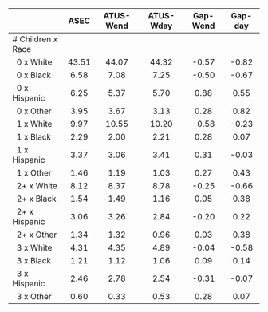 
|                      |         ASEC |    ATUS-Wend |    ATUS-Wday |     Gap-Wend |      Gap-day |
| -------------------- | :----------: | :----------: | :----------: | :----------: | :----------: |
| # Children x Race    |              |              |              |              |              |
| &nbsp;&nbsp;0 x White |        43.51 |        44.07 |        44.32 |        -0.57 |        -0.82 |
| &nbsp;&nbsp;0 x Black |         6.58 |         7.08 |         7.25 |        -0.50 |        -0.67 |
| &nbsp;&nbsp;0 x Hispanic |         6.25 |         5.37 |         5.70 |         0.88 |         0.55 |
| &nbsp;&nbsp;0 x Other |         3.95 |         3.67 |         3.13 |         0.28 |         0.82 |
| &nbsp;&nbsp;1 x White |         9.97 |        10.55 |        10.20 |        -0.58 |        -0.23 |
| &nbsp;&nbsp;1 x Black |         2.29 |         2.00 |         2.21 |         0.28 |         0.07 |
| &nbsp;&nbsp;1 x Hispanic |         3.37 |         3.06 |         3.41 |         0.31 |        -0.03 |
| &nbsp;&nbsp;1 x Other |         1.46 |         1.19 |         1.03 |         0.27 |         0.43 |
| &nbsp;&nbsp;2+ x White |         8.12 |         8.37 |         8.78 |        -0.25 |        -0.66 |
| &nbsp;&nbsp;2+ x Black |         1.54 |         1.49 |         1.16 |         0.05 |         0.38 |
| &nbsp;&nbsp;2+ x Hispanic |         3.06 |         3.26 |         2.84 |        -0.20 |         0.22 |
| &nbsp;&nbsp;2+ x Other |         1.34 |         1.32 |         0.96 |         0.03 |         0.38 |
| &nbsp;&nbsp;3 x White |         4.31 |         4.35 |         4.89 |        -0.04 |        -0.58 |
| &nbsp;&nbsp;3 x Black |         1.21 |         1.12 |         1.06 |         0.09 |         0.14 |
| &nbsp;&nbsp;3 x Hispanic |         2.46 |         2.78 |         2.54 |        -0.31 |        -0.07 |
| &nbsp;&nbsp;3 x Other |         0.60 |         0.33 |         0.53 |         0.28 |         0.07 |

